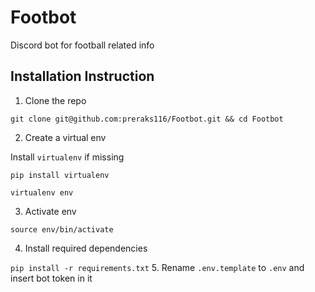 # Footbot
Discord bot for football related info

## Installation Instruction
1. Clone the repo

`git clone git@github.com:preraks116/Footbot.git && cd Footbot`

2. Create a virtual env  

Install `virtualenv` if missing

`pip install virtualenv`

`virtualenv env`

3. Activate env 

`source env/bin/activate`

4. Install required dependencies  

`pip install -r requirements.txt`
5. Rename `.env.template` to `.env` and insert bot token in it 
